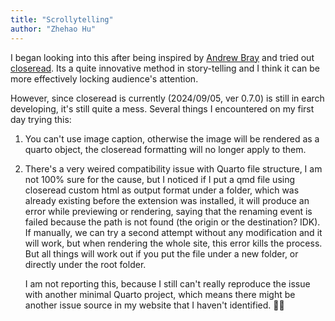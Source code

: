 ```yaml
---
title: "Scrollytelling"
author: "Zhehao Hu"
---
```


I began looking into this after being inspired by [Andrew Bray](https://github.com/andrewpbray) and tried out [closeread](https://github.com/qmd-lab/closeread). Its a quite innovative method in story-telling and I think it can be more effectively locking audience's attention. 

However, since closeread is currently (2024/09/05, ver 0.7.0) is still in earch developing, it's still quite a mess. Several things I encountered on my first day trying this:

1. You can't use image caption, otherwise the image will be rendered as a quarto object, the closeread formatting will no longer apply to them.

2. There's a very weired compatibility issue with Quarto file structure, I am not 100% sure for the cause, but I noticed if I put a qmd file using closeread custom html as output format under a folder, which was already existing before the extension was installed, it will produce an error while previewing or rendering, saying that the renaming event is failed because the path is not found (the origin or the destination? IDK). If manually, we can try a second attempt without any modification and it will work, but when rendering the whole site, this error kills the process. But all things will work out if you put the file under a new folder, or directly under the root folder.

    I am not reporting this, because I still can't really reproduce the issue with another minimal Quarto project, which means there might be another issue source in my website that I haven't identified. 🤷‍♂️